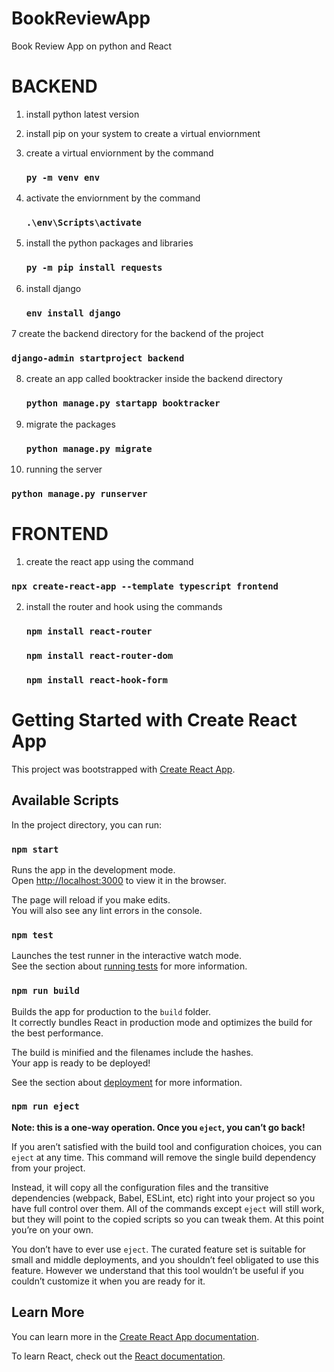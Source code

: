 # BookReviewApp
Book Review App on python and React

# BACKEND
1. install python latest version
2. install pip on your system to create a virtual enviornment
3. create a virtual enviornment by the command 

    ### `py -m venv env`

4. activate the enviornment by the command 

   ### `.\env\Scripts\activate `

5. install the python packages and libraries
   
   ### `py -m pip install requests  `

6. install django

   ### `env install django`

7 create the backend directory for the backend of the project

   ### `django-admin startproject backend`

8. create an app called booktracker inside the backend directory

   ### `python manage.py startapp booktracker`

9. migrate the packages 

   ### `python manage.py migrate`

10. running the server
   
   ### `python manage.py runserver `

# FRONTEND
 
 1. create the react app using the command
  
   ### `npx create-react-app --template typescript frontend` 

2. install the router and hook using the commands
    
    ### `npm install react-router`
    ### `npm install react-router-dom`
    ### `npm install react-hook-form`

# Getting Started with Create React App

This project was bootstrapped with [Create React App](https://github.com/facebook/create-react-app).

## Available Scripts

In the project directory, you can run:

### `npm start`

Runs the app in the development mode.\
Open [http://localhost:3000](http://localhost:3000) to view it in the browser.

The page will reload if you make edits.\
You will also see any lint errors in the console.

### `npm test`

Launches the test runner in the interactive watch mode.\
See the section about [running tests](https://facebook.github.io/create-react-app/docs/running-tests) for more information.

### `npm run build`

Builds the app for production to the `build` folder.\
It correctly bundles React in production mode and optimizes the build for the best performance.

The build is minified and the filenames include the hashes.\
Your app is ready to be deployed!

See the section about [deployment](https://facebook.github.io/create-react-app/docs/deployment) for more information.

### `npm run eject`

**Note: this is a one-way operation. Once you `eject`, you can’t go back!**

If you aren’t satisfied with the build tool and configuration choices, you can `eject` at any time. This command will remove the single build dependency from your project.

Instead, it will copy all the configuration files and the transitive dependencies (webpack, Babel, ESLint, etc) right into your project so you have full control over them. All of the commands except `eject` will still work, but they will point to the copied scripts so you can tweak them. At this point you’re on your own.

You don’t have to ever use `eject`. The curated feature set is suitable for small and middle deployments, and you shouldn’t feel obligated to use this feature. However we understand that this tool wouldn’t be useful if you couldn’t customize it when you are ready for it.

## Learn More

You can learn more in the [Create React App documentation](https://facebook.github.io/create-react-app/docs/getting-started).

To learn React, check out the [React documentation](https://reactjs.org/).
